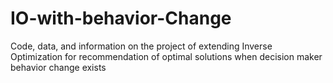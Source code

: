 # IO-with-behavior-Change
Code, data, and information on the project of extending Inverse Optimization for recommendation of optimal solutions when decision maker behavior change exists
